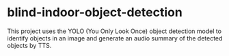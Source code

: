 # blind-indoor-object-detection
This project uses the YOLO (You Only Look Once) object detection model to identify objects in an image and generate an audio summary of the detected objects by TTS.
